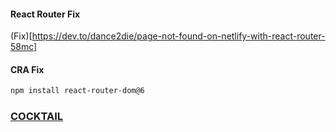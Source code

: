 #### React Router Fix

(Fix)[https://dev.to/dance2die/page-not-found-on-netlify-with-react-router-58mc]

#### CRA Fix

```sh
npm install react-router-dom@6
```

### [COCKTAIL](https://react-router-cocktails-mina.netlify.app)
